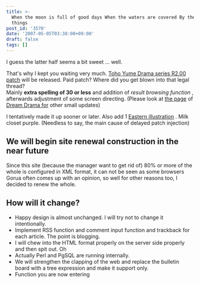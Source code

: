 ```yaml
---
title: >-
  When the moon is full of good days When the waters are covered By the wondrous
  things
post_id: '3570'
date: '2007-05-05T03:38:00+09:00'
draft: false
tags: []
---
```


I guess the latter half seems a bit sweet ... well.

That's why I kept you waiting very much. [Toho Yume Drama series R2.00 patch](/!/thC/) will be released. Paid patch? Where did you get blown into that legal thread?  
Mainly **extra spelling of 30 or less** and addition of _result browsing function_ , afterwards adjustment of some screen directing. (Please look at [the page](/!/thC/) of [Dream Drama for](/!/thC/) other small updates)

I tentatively made it up sooner or later. Also add 1 [Eastern illustration](/3571) . Milk closet purple. (Needless to say, the main cause of delayed patch injection)

## We will begin site renewal construction in the near future

Since this site (because the manager want to get rid of) 80% or more of the whole is configured in XML format, it can not be seen as some browsers Gorua often comes up with an opinion, so well for other reasons too, I decided to renew the whole.

## How will it change?

*   Happy design is almost unchanged. I will try not to change it intentionally.
*   Implement RSS function and comment input function and trackback for each article. The point is blogging.
*   I will chew into the HTML format properly on the server side properly and then spit out. Oh
*   Actually Perl and PgSQL are running internally.
*   We will strengthen the clapping of the web and replace the bulletin board with a tree expression and make it support only.
*   Function you are now entering